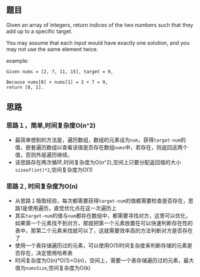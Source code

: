 ## 题目

Given an array of integers, return indices of the two numbers such that they add up to a specific target.

You may assume that each input would have exactly one solution, and you may not use the same element twice.

example:

```
Given nums = [2, 7, 11, 15], target = 9,

Because nums[0] + nums[1] = 2 + 7 = 9,
return [0, 1].
```

## 思路

### 思路１，简单,时间复杂度O(n^2)

- 最简单想到的方法是，遍历数组，数组的元素设为`num`，获得`target-num`的值，嵌套遍历数组以查看该值是否存在数组`nums`中，若存在，则返回这两个值，否则外层遍历继续。
- 该思路存在两次循环,时间复杂度为O(n^2),空间上只要分配返回值的大小`sizeof(int)*2`,空间复杂度为O(1)

### 思路２, 时间复杂度为O(n)

- 从思路１吸取经验，每次都需要获得`target-num`的值都需要检查是否存在，思路1是使用遍历，直觉优化点在这一次遍历上
- 其实`target-num`的值与`num`都存在数组中，都需要寻找对方，这里可以优化，如果第一个元素找不到对方，那就把第一个元素放置在可以快速判断存在性的表中，那第二个元素来找就可以了，这就需要效率高的方法判断对方是否存在了
- 使用一个表存储遍历过的元素，可以使用O(1)时间复杂度来判断存储的元素是否存在，决定使用哈希表
- 时间复杂度为O(n)*O(1)=O(n)，空间上，需要一个表存储遍历过的元素，最大值为`numsSize`,空间复杂度为O(k)